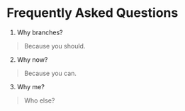 # Frequently Asked Questions

1. Why branches?
>Because you should.

2. Why now?
>Because you can.

3. Why me?
>Who else?
